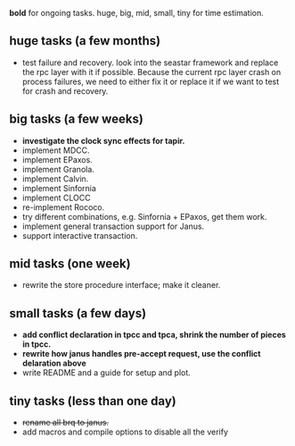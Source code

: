 
**bold** for ongoing tasks. huge, big, mid, small, tiny for time estimation.

## huge tasks (a few months)

* test failure and recovery. look into the seastar framework and replace the rpc layer with it if possible. Because the current rpc layer crash on process failures, we need to either fix it or replace it if we want to test for crash and recovery.

## big tasks (a few weeks)

* **investigate the clock sync effects for tapir.** 
* implement MDCC.
* implement EPaxos.
* implement Granola.
* implement Calvin.
* implement Sinfornia
* implement CLOCC
* re-implement Rococo.
* try different combinations, e.g. Sinfornia + EPaxos, get them work.
* implement general transaction support for Janus.
* support interactive transaction.

## mid tasks (one week)

* rewrite the store procedure interface; make it cleaner.

## small tasks (a few days)

* **add conflict declaration in tpcc and tpca, shrink the number of pieces in tpcc.**
* **rewrite how janus handles pre-accept request, use the conflict delaration above**
* write README and a guide for setup and plot.

## tiny tasks (less than one day)

* ~~rename all brq to janus.~~
* add macros and compile options to disable all the verify
